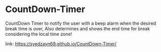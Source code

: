 # CountDown-Timer
CountDown Timer to notify the user with a beep alarm when the desired break time is over, Also determines and shows the end time for break considering the local time zone! 

link: https://syedzayn69.github.io/CountDown-Timer/
